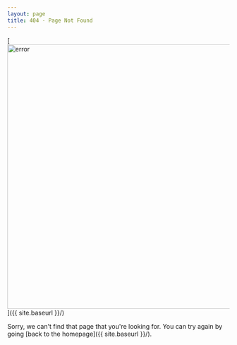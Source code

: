 ```yaml
---
layout: page
title: 404 - Page Not Found
---
```


[<img src="{{ site.baseurl }}/images/404.png" alt="error" style="width: 600px;"/>]({{ site.baseurl }}/)

Sorry, we can't find that page that you're looking for. You can try again by going [back to the homepage]({{ site.baseurl }}/).


